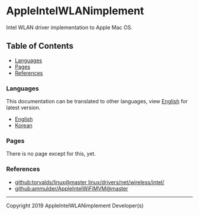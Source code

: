 # AppleIntelWLANimplement

Intel WLAN driver implementation to Apple Mac OS.

## Table of Contents

- [Languages](#languages)
- [Pages](#pages)
- [References](#references)

### Languages

This documentation can be translated to other languages, view [English][languages-english] for latest version.

- [English][languages-english]
- [Korean][languages-korean]

### Pages

There is no page except for this, yet.

### References

- [github:torvalds/linux@master linux/drivers/net/wireless/intel/](https://github.com/torvalds/linux/tree/master/drivers/net/wireless/intel)
- [github:ammulder/AppleIntelWiFiMVM@master](https://github.com/ammulder/AppleIntelWiFiMVM)

----

Copyright 2019 AppleIntelWLANimplement Developer(s)

<!-- Write links below -->

<!--
Languages
-->

[languages-english]: /docs/en
[languages-korean]: /docs/ko

<!--
Pages
-->

[pages-scratches]: [/docs/ko/Scratches.md]

<!--
Others
-->

